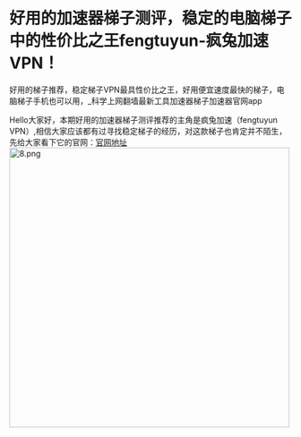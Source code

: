 # 好用的加速器梯子测评，稳定的电脑梯子中的性价比之王fengtuyun-疯兔加速VPN！
好用的梯子推荐，稳定梯子VPN最具性价比之王，好用便宜速度最快的梯子，电脑梯子手机也可以用，_科学上网翻墙最新工具加速器梯子加速器官网app

Hello大家好，本期好用的加速器梯子测评推荐的主角是疯兔加速（fengtuyun VPN）,相信大家应该都有过寻找稳定梯子的经历，对这款梯子也肯定并不陌生，先给大家看下它的官网：<a href="https://www.fengtuyun.xyz/" >官网地址</a>
<img class="docsimg" src="https://i.loli.net/2021/07/13/g3WrXwIl8HDa7qR.png" alt="8.png" style="height: 500px;">


